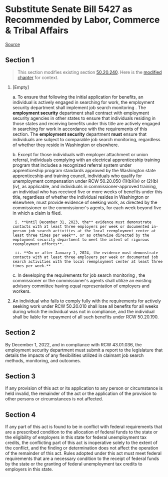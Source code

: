 # Substitute Senate Bill 5427 as Recommended by Labor, Commerce & Tribal Affairs

[Source](http://lawfilesext.leg.wa.gov/biennium/2021-22/Xml/Bills/Senate%20Bills/5427-S.xml)
## Section 1
> This section modifies existing section [50.20.240](/rcw/50_unemployment_compensation/50.20_benefits_and_claims.md). Here is the [modified chapter](rcw/50_unemployment_compensation/50.20_benefits_and_claims.md) for context.

1. [Empty]

    a. To ensure that following the initial application for benefits, an individual is actively engaged in searching for work, the employment security department shall implement  job search monitoring . The **employment security** department shall contract with employment security agencies in other states to ensure that individuals residing in those states and receiving benefits under this title are actively engaged in searching for work in accordance with the requirements of this section. The **employment security** department **must** ensure that individuals are subject to comparable job search monitoring, regardless of whether they reside in Washington or elsewhere.

    b. Except for those individuals with employer attachment or union referral, individuals complying with an electrical apprenticeship training program that includes a recognized referral system under apprenticeship program standards approved by the Washington state apprenticeship and training council, individuals who qualify for unemployment compensation under RCW 50.20.050 (1)(b)(iv) or (2)(b)(iv), as applicable, and individuals in commissioner-approved training, an individual who has received five or more weeks of benefits under this title, regardless of whether the individual resides in Washington or elsewhere, must provide evidence of seeking work, as directed by the commissioner or the commissioner's agents, for each week beyond five in which a claim is filed.

        i. **Until December 31, 2023, the** evidence must demonstrate contacts with at least three employers per week or documented in-person job search activities at the local reemployment center at least three times per week**, or as otherwise directed by the employment security department to meet the intent of rigorous reemployment efforts**.

        ii. **On or after January 1, 2024, the evidence must demonstrate contacts with at least three employers per week or documented job search activities with the local reemployment center at least three times per week.**

    c. In developing the requirements for  job search monitoring , the commissioner or the commissioner's agents shall utilize an existing advisory committee having equal representation of employers and workers.

2. An individual who fails to comply fully with the requirements for actively seeking work under RCW 50.20.010 shall lose all benefits for all weeks during which the individual was not in compliance, and the individual shall be liable for repayment of all such benefits under RCW 50.20.190.


## Section 2
By December 1, 2022, and in compliance with RCW 43.01.036, the employment security department must submit a report to the legislature that details the impacts of any flexibilities utilized in claimant job search methods, monitoring, and outcomes.


## Section 3
If any provision of this act or its application to any person or circumstance is held invalid, the remainder of the act or the application of the provision to other persons or circumstances is not affected.


## Section 4
If any part of this act is found to be in conflict with federal requirements that are a prescribed condition to the allocation of federal funds to the state or the eligibility of employers in this state for federal unemployment tax credits, the conflicting part of this act is inoperative solely to the extent of the conflict, and the finding or determination does not affect the operation of the remainder of this act. Rules adopted under this act must meet federal requirements that are a necessary condition to the receipt of federal funds by the state or the granting of federal unemployment tax credits to employers in this state.


